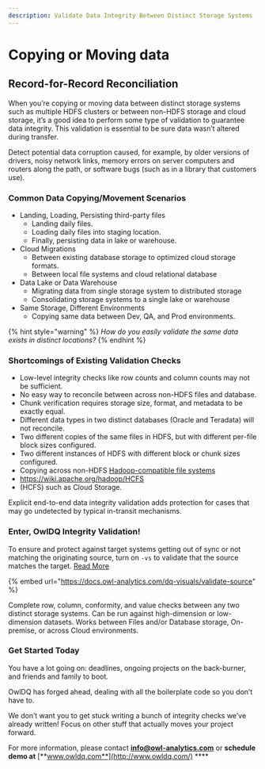 ```yaml
---
description: Validate Data Integrity Between Distinct Storage Systems
---
```


# Copying or Moving data

## Record-for-Record Reconciliation

When you’re copying or moving data between distinct storage systems such as multiple HDFS clusters or between non-HDFS storage and cloud storage, it’s a good idea to perform some type of validation to guarantee data integrity. This validation is essential to be sure data wasn’t altered during transfer.

Detect potential data corruption caused, for example, by older versions of drivers, noisy network links, memory errors on server computers and routers along the path, or software bugs \(such as in a library that customers use\).

### Common Data Copying/Movement Scenarios 

* Landing, Loading, Persisting third-party files
  * Landing daily files. 
  * Loading daily files into staging location. 
  * Finally, persisting data in lake or warehouse.
* Cloud Migrations  
  * Between existing database storage to optimized cloud storage formats.
  * Between local file systems and cloud relational database 
* Data Lake or Data Warehouse
  * Migrating data from single storage system to distributed storage
  * Consolidating storage systems to a single lake or warehouse
* Same Storage, Different Environments 
  * Copying same data between Dev, QA, and Prod environments.

{% hint style="warning" %}
_How do you easily validate the same data exists in distinct locations?_ 
{% endhint %}

### Shortcomings of Existing Validation Checks

* Low-level integrity checks like row counts and column counts may not be sufficient.
* No easy way to reconcile between across non-HDFS files and database.
* Chunk verification requires storage size, format, and metadata to be exactly equal.
* Different data types in two distinct databases \(Oracle and Teradata\) will not reconcile.
* Two different copies of the same files in HDFS, but with different per-file block sizes configured.
* Two different instances of HDFS with different block or chunk sizes configured.
* Copying across non-HDFS [Hadoop-compatible file systems](https://wiki.apache.org/hadoop/HCFS)
* https://wiki.apache.org/hadoop/HCFS
* \(HCFS\) such as Cloud Storage.

Explicit end-to-end data integrity validation adds protection for cases that may go undetected by typical in-transit mechanisms. 

### Enter, OwlDQ Integrity Validation!

To ensure and protect against target systems getting out of sync or not matching the originating source, turn on `-vs` to validate that the source matches the target. [Read More](https://docs.owl-analytics.com/dq-visuals/validate-source)

{% embed url="https://docs.owl-analytics.com/dq-visuals/validate-source" %}

Complete row, column, conformity, and value checks between any two distinct storage systems. Can be run against high-dimension or low-dimension datasets. Works between Files and/or Database storage, On-premise, or across Cloud environments. 

### **Get Started Today**

You have a lot going on: deadlines, ongoing projects on the back-burner, and friends and family to boot.

OwlDQ has forged ahead, dealing with all the boilerplate code so you don’t have to.

We don’t want you to get stuck writing a bunch of integrity checks we’ve already written!  Focus on other stuff that actually moves your project forward.

For more information, please contact **info@owl-analytics.com** or **schedule demo at** [**www.owldq.com**](http://www.owldq.com/) ****

















